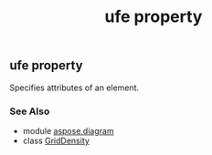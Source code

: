 ﻿---
title: ufe property
second_title: Aspose.Diagram for Python via .NET API References
description: 
type: docs
weight: 30
url: /python-net/aspose.diagram/griddensity/ufe/
is_root: false
---

## ufe property


Specifies attributes of an element.

### See Also
* module [aspose.diagram](../../)
* class [GridDensity](/diagram/python-net/aspose.diagram/griddensity)
